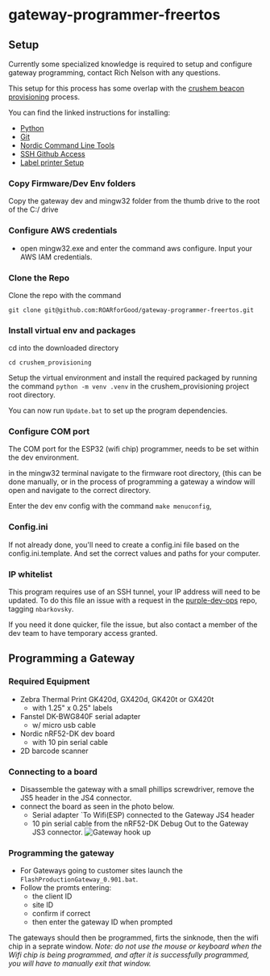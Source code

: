 # gateway-programmer-freertos

## Setup

Currently some specialized knowledge is required to setup and configure gateway programming,  contact Rich Nelson with any questions.

This setup for this process has some overlap with the [crushem beacon provisioning](https://github.com/ROARforGood/crushem_provisioning) process.

You can find the linked instructions  for installing:
- [Python](https://github.com/ROARforGood/crushem_provisioning#python)
- [Git](https://github.com/ROARforGood/crushem_provisioning#git)
- [Nordic Command Line Tools](https://github.com/ROARforGood/crushem_provisioning#nordic-tools)
- [SSH Github Access](https://github.com/ROARforGood/crushem_provisioning#ssh-setup)
- [Label printer Setup](https://github.com/ROARforGood/crushem_provisioning#label-printer-setup)

### Copy Firmware/Dev Env folders

Copy the gateway dev and mingw32 folder from the thumb drive to the root of the C:/ drive

### Configure AWS credentials

- open mingw32.exe and enter the command aws configure.  Input your AWS IAM credentials.


### Clone the Repo

Clone the repo with the command
```
git clone git@github.com:ROARforGood/gateway-programmer-freertos.git
```

### Install virtual env and packages
cd into the downloaded directory
```
cd crushem_provisioning
```

Setup the virtual environment and install the required packaged by running the command ```python -m venv .venv``` in the crushem_provisioning project root directory.

You can now run `Update.bat` to set up the program dependencies.

### Configure COM port

The COM port for the ESP32 (wifi chip) programmer, needs to be set within the dev environment.

in the mingw32 terminal navigate to the firmware root directory, (this can be done manually, or in the process of programming a gateway a window will open and navigate to the correct directory.

Enter the dev env config with the command `make menuconfig`,

### Config.ini

If not already done, you'll need to create a config.ini file based on the config.ini.template.  And set the correct values and paths for your computer.

### IP whitelist

This program requires use of an SSH tunnel, your IP address will need to be updated.  To do this file an issue with a request in the [purple-dev-ops](https://github.com/ROARforGood/purple-dev-ops/issues) repo, tagging `nbarkovsky`.

If you need it done quicker, file the issue, but also contact a member of the dev team to have temporary access granted.

## Programming a Gateway

### Required Equipment

- Zebra Thermal Print GK420d, GX420d, GK420t or GX420t
  - with 1.25" x 0.25" labels
- Fanstel DK-BWG840F serial adapter
  - w/ micro usb cable
- Nordic nRF52-DK dev board
  - with 10 pin serial cable
- 2D barcode scanner

### Connecting to a board

- Disassemble the gateway with a small phillips screwdriver, remove the JS5 header in the JS4 connector.
- connect the board as seen in the photo below.
  - Serial adapter `To Wifi(ESP) connected to the Gateway JS4 header
  - 10 pin serial cable from the nRF52-DK Debug Out to the Gateway JS3 connector.
![Gateway hook up](https://user-images.githubusercontent.com/33539057/133156010-f3c2bf7d-da0f-416e-a5e5-6cb0af55f5ac.jpg)


### Programming the gateway

- For Gateways going to customer sites launch the `FlashProductionGateway_0.901.bat`.
- Follow the promts entering:
    - the client ID
    - site ID
    - confirm if correct
    - then enter the gateway ID when prompted

The gateways should then be programmed, firts the sinknode, then the wifi chip in a seprate window.
_Note: do not use the mouse or keyboard when the Wifi chip is being programmed, and after it is successfully programmed, you will have to manually exit that window._
